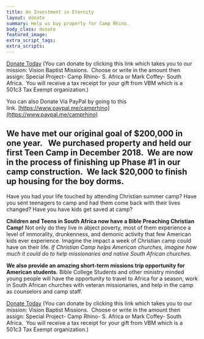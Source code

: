```yaml
---
title: An Investment in Eternity
layout: donate
summary: Help us buy property for Camp Rhino.
body_class: donate
featured_image:
extra_script_tags:
extra_scripts:
---
```


[Donate Today](https://visionmissions.org/give/)&nbsp;(You can donate by clicking this link which takes you to our mission: Vision Baptist Missions.&nbsp; Choose or write in the amount then assign: Special Project- Camp Rhino- S. Africa or Mark Coffey- South Africa.&nbsp; You will receive a tax receipt for your gift from VBM which is a 501c3 Tax Exempt organization.)

You can also Donate Via PayPal by going to this link.&nbsp;[https://www.paypal.me/camprhino](https://www.paypal.me/camprhino)&nbsp;

## We have met our original goal of $200,000 in one year. &nbsp; We purchased property and held our first Teen Camp in December 2018.&nbsp; We are now in the process of finishing up Phase \#1 in our camp construction.&nbsp; We lack $20,000 to finish up housing for the boy dorms.

Have you had your life touched by attending Christian summer camp? Have you sent teenagers to camp and had them come back with their lives changed? Have you have kids get saved at camp?

**Children and Teens in South Africa now have a Bible Preaching Christian Camp\!** Not only do they live in abject poverty, most of them experience a level of immorality, drunkenness, and demonic activity that few American kids ever experience. Imagine the impact a week of Christian camp could have on their life. *If Christian Camp helps American churches, imagine how much it could do to help missionaries and native South African churches.*

**We also provide an amazing short-term missions trip opportunity for American students.** Bible College Students and other ministry minded young people will have the opportunity to travel to Africa for a season, work in South African churches with veteran missionaries, and help in the camp as counselors and camp staff.

[Donate Today](https://visionmissions.org/give/)&nbsp;(You can donate by clicking this link which takes you to our mission: Vision Baptist Missions.&nbsp; Choose or write in the amount then assign: Special Project- Camp Rhino- S. Africa or Mark Coffey- South Africa.&nbsp; You will receive a tax receipt for your gift from VBM which is a 501c3 Tax Exempt organization.)